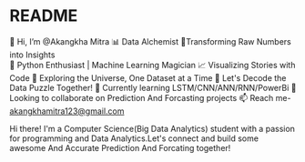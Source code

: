 # README
👋 Hi, I’m @Akangkha Mitra
📊 Data Alchemist 
🌟Transforming Raw Numbers into Insights  
🔮 Python Enthusiast | Machine Learning Magician 
📈 Visualizing Stories with Code 
🌌 Exploring the Universe, One Dataset at a Time 
🧩 Let's Decode the Data Puzzle Together! 
🌱 Currently learning LSTM/CNN/ANN/RNN/PowerBi
💞️ Looking to collaborate on Prediction And Forcasting projects
📫 Reach me- akangkhamitra123@gmail.com 

Hi there! I'm a Computer Science(Big Data Analytics) student with a passion for programming and Data Analytics.Let's connect and build some awesome And Accurate Prediction And Forcating together!
